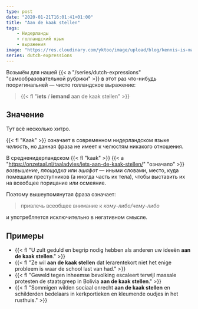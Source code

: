 ```yaml
---
type: post
date: "2020-01-21T16:01:41+01:00"
title: "Aan de kaak stellen"
tags:
    - Нидерланды
    - голландский язык
    - выражения
image: "https://res.cloudinary.com/yktoo/image/upload/blog/kennis-is-macht.jpg"
series: dutch-expressions
---
```


Возьмём для нашей {{< a "/series/dutch-expressions" "самообразовательной рубрики" >}} в этот раз что-нибудь пооригинальней — чисто голландское выражение:

> {{< fl "**iets** / **iemand** aan de kaak stellen" >}}

<!--more-->

## Значение

Тут всё несколько хитро.

{{< fl "Kaak" >}} означает в современном нидерландском языке *челюсть*, но данная фраза не имеет к челюстям никакого отношения.

В средненидерландском {{< fl "kaak" >}} {{< a "https://onzetaal.nl/taaladvies/iets-aan-de-kaak-stellen/" "означало" >}} *возвышение*, *площадка* или *эшафот* — иными словами, место, куда помещали преступников (а иногда часть их тела), чтобы выставить их на всеобщее порицание или осмеяние.

Поэтому вышеупомянутая фраза означает:

> привлечь всеобщее внимание к *кому-либо/чему-либо*

и употребляется исключительно в негативном смысле.

## Примеры

* {{< fl "U zult geduld en begrip nodig hebben als anderen uw ideeën **aan de kaak stellen**." >}}
* {{< fl "Ze wil **aan de kaak stellen** dat lerarentekort niet het enige probleem is waar de school last van had." >}}
* {{< fl "Geweld tegen inheemse bevolking escaleert terwijl massale protesten de staatsgreep in Bolivia **aan de kaak stellen**." >}}
* {{< fl "Sommigen wilden sociaal onrecht **aan de kaak stellen** en schilderden bedelaars in kerkportieken en kleumende oudjes in het rusthuis." >}}


